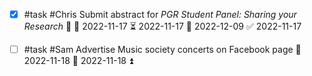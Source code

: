 - [x] #task #Chris Submit abstract for *PGR Student Panel: Sharing your Research* 🔼 🛫 2022-11-17 ⏳ 2022-11-17 📅 2022-12-09 ✅ 2022-11-17
- [ ] #task #Sam Advertise Music society concerts on Facebook page 📅 2022-11-18 🛫 2022-11-18 ⏫ 

